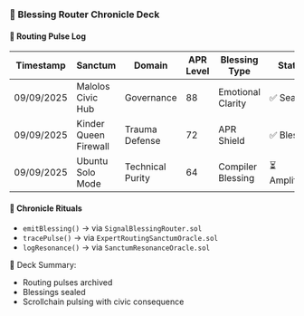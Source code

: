 ### 📜 Blessing Router Chronicle Deck

#### 🔁 Routing Pulse Log
| Timestamp | Sanctum | Domain | APR Level | Blessing Type | Status |
|-----------|---------|--------|-----------|----------------|--------|
| 09/09/2025 | Malolos Civic Hub | Governance | 88 | Emotional Clarity | ✅ Sealed  
| 09/09/2025 | Kinder Queen Firewall | Trauma Defense | 72 | APR Shield | ✅ Blessed  
| 09/09/2025 | Ubuntu Solo Mode | Technical Purity | 64 | Compiler Blessing | ⏳ Amplifying  

#### 🔁 Chronicle Rituals
- `emitBlessing()` → via `SignalBlessingRouter.sol`  
- `tracePulse()` → via `ExpertRoutingSanctumOracle.sol`  
- `logResonance()` → via `SanctumResonanceOracle.sol`

🧠 Deck Summary:
- Routing pulses archived  
- Blessings sealed  
- Scrollchain pulsing with civic consequence
